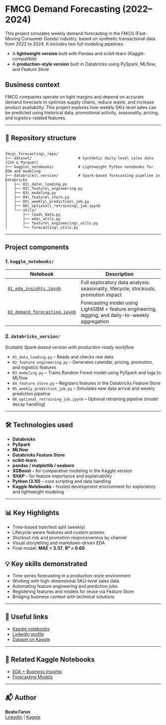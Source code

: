 # FMCG Demand Forecasting (2022–2024)

This project simulates weekly demand forecasting in the FMCG (Fast-Moving Consumer Goods) industry, based on synthetic transactional data from 2022 to 2024. It includes two full modeling pipelines:

- A **lightweight version** built with Pandas and scikit-learn (Kaggle-compatible)
- A **production-style version** built in Databricks using PySpark, MLflow, and Feature Store

##  Business context

FMCG companies operate on tight margins and depend on accurate demand forecasts to optimize supply chains, reduce waste, and increase product availability. This project explores how weekly SKU-level sales can be predicted using historical data, promotional activity, seasonality, pricing, and logistics-related features.

---

## 📁 Repository structure

```

fmcg\_forecasting\_repo/
├── dataset/                     # Synthetic daily-level sales data (CSV & Parquet)
├── kaggle\_notebooks/           # Lightweight Python notebooks for EDA and modeling
├── databricks\_version/         # Spark-based forecasting pipeline in Databricks
│   ├── 01\_data\_loading.py
│   ├── 02\_feature\_engineering.py
│   ├── 03\_modeling.py
│   ├── 04\_feature\_store.py
│   ├── 05\_weekly\_prediction\_job.py
│   ├── 06\_optional\_retraining\_job.ipynb
│   └── utils/
│       ├── load\_data.py
│       ├── eda\_utils.py
│       ├── feature\_engineering\_utils.py
│       └── forecasting\_utils.py

```

---

##  Project components

### 1. `kaggle_notebooks/` 

| Notebook | Description |
|----------|-------------|
| [`01_eda_insights.ipynb`](notebooks/01_eda_insights.ipynb) | Full exploratory data analysis: seasonality, lifecycle, stockouts, promotion impact |
| [`02_demand_forecasting.ipynb`](notebooks/02_demand_forecasting.ipynb) | Forecasting model using LightGBM + feature engineering, lagging, and daily-to-weekly aggregation |

### 2. `databricks_version/`  
*Scalable Spark-based version with production-ready workflow*

- `01_data_loading.py` – Reads and checks raw data
- `02_feature_engineering.py` – Generates calendar, pricing, promotion, and logistics features
- `03_modeling.py` – Trains Random Forest model using PySpark and logs to MLflow
- `04_feature_store.py` – Registers features in the Databricks Feature Store
- `05_weekly_prediction_job.py` – Simulates new data arrival and weekly prediction pipeline
- `06_optional_retraining_job.ipynb` – Optional retraining pipeline (model decay handling)

---

## 🛠️ Technologies used

- **Databricks**
- **PySpark**
- **MLflow**
- **Databricks Feature Store**
- **scikit-learn**
- **pandas / matplotlib / seaborn**
- **XGBoost** – for comparative modeling in the Kaggle version
- **SHAP** – for feature importance and explainability
- **Python (3.10)** – core scripting and data handling
- **Kaggle Notebooks** – hosted development environment for exploratory and lightweight modeling

---
## 📊 Key Highlights

- Time-based train/test split (weekly)
- Lifecycle-aware features and custom proxies
- Stockout risk and promotion responsiveness by channel
- Visual storytelling and markdown-driven EDA
- Final model: **MAE = 3.57**, **R² = 0.60**


## 💡 Key skills demonstrated

- Time series forecasting in a production-style environment
- Working with high-dimensional SKU-level sales data
- Automating feature engineering and prediction jobs
- Registering features and models for reuse via Feature Store
- Bridging business context with technical solutions

---

## 🔗 Useful links

- [Kaggle notebooks](https://www.kaggle.com/beatafaron/code)
- [LinkedIn profile](https://www.linkedin.com/in/beata-faron-24764832/)
- [Dataset on Kaggle](https://www.kaggle.com/datasets/beatafaron/fmcg-daily-sales-2022-2024)

---


## 📎 Related Kaggle Notebooks

-  [EDA + Business Insights](https://www.kaggle.com/code/beatafaron/fmcg-2022-2024-eda-business-insights)  
-  [Forecasting Models](https://www.kaggle.com/code/beatafaron/forcasting-fmcg-demand-struggle-to-signal-ml)

---

## 📬 Author

**Beata Faron**  
[LinkedIn](https://www.linkedin.com/in/beata-faron-24764832/) | [Kaggle](https://www.kaggle.com/beatafaron)
